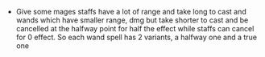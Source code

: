 - Give some mages staffs have a lot of range and take long to cast and wands which have smaller range, dmg but take shorter to cast and be cancelled at the halfway point for half the effect while staffs can cancel for 0 effect. So each wand spell has 2 variants, a halfway one and a true one